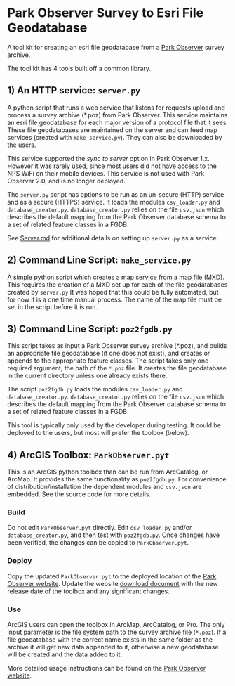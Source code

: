 # Park Observer Survey to Esri File Geodatabase

 A tool kit for creating an esri file geodatabase from a
 [Park Observer](https://github.com/AKROGIS/Park-Observer) survey archive.

The tool kit has 4 tools built off a common library.

## 1) An HTTP service: `server.py`

A python script that runs a web service that listens for requests
upload and process a survey archive (*.poz) from Park Observer.
This service maintains an esri file geodatabase for each major
version of a protocol file that it sees.  These file geodatabases
are maintained on the server and can feed map services (created
with `make_service.py`).  They can also be downloaded by the users.

This service supported the _sync to server_ option in Park Observer
1.x.  However it was rarely used, since most users did not have
access to the NPS WiFi on their mobile devices.  This service is not
used with Park Observer 2.0, and is no longer deployed.

The `server.py` script has options to be run as an un-secure (HTTP)
service and as a secure (HTTPS) service.  It loads the modules
`csv_loader.py` and `database_creator.py`. `database_creator.py` relies on
the file `csv.json` which describes the default mapping from the Park
Observer database schema to a set of related feature classes in a FGDB.

See [Server.md](https://github.com/AKROGIS/poz2fgdb/blob/master/Server.md)
for additional details on setting up `server.py` as
a service.

## 2) Command Line Script: `make_service.py`

A simple python script which creates a map service
from a map file (MXD).  This requires the creation of a MXD
set up for each of the file geodatabases created by `server.py`
It was hoped that this could be fully automated, but for
now it is a one time manual process.  The name of the map file
must be set in the script before it is run.

## 3) Command Line Script: `poz2fgdb.py`

This script takes as input a Park Observer survey archive (*.poz),
and builds an appropriate file geodatabase (if one does not exist),
and creates or appends to the appropriate feature classes. The
script takes only one required argument, the path of the `*.poz` file.
It creates the file geodatabase in the current directory unless one
already exists there.

The script `poz2fgdb.py` loads the modules `csv_loader.py` and
`database_creator.py`. `database_creator.py` relies on the file
`csv.json` which describes the default mapping from the Park Observer
database schema to a set of related feature classes in a FGDB.

This tool is typically only used by the developer during testing.  It could be
deployed to the users, but most will prefer the toolbox (below).

## 4) ArcGIS Toolbox: `ParkObserver.pyt`

This is an ArcGIS python toolbox than can be run from ArcCatalog,
or ArcMap. It provides the same functionality as `poz2fgdb.py`.
For convenience of distribution/installation the dependent modules
and `csv.json` are embedded.  See the source code for more details.

### Build

Do not edit `ParkObserver.pyt` directly.  Edit `csv_loader.py` and/or
`database_creator.py`, and then test with `poz2fgdb.py`. Once changes have been
verified, the changes can be copied to `ParkObserver.pyt`.

### Deploy

Copy the updated `ParkObserver.pyt` to the deployed location of the
[Park Observer website](https://github.com/AKROGIS/Park-Observer-website).
Update the website
[download document](https://github.com/AKROGIS/Park-Observer-Website/blob/master/downloads2/index.html#L67-L70)
with the new release date of the toolbox and any significant changes.

### Use

ArcGIS users can open the toolbox in ArcMap, ArcCatalog, or Pro.  The only input
parameter is the file system path to the survey archive file (`*.poz`).  If a
file geodatabase with the correct name exists in the same folder as the archive
it will get new data appended to it, otherwise a new geodatabase will be created
and the data added to it.

More detailed usage instructions can be found on the
[Park Observer website](https://github.com/AKROGIS/Park-Observer-website).
